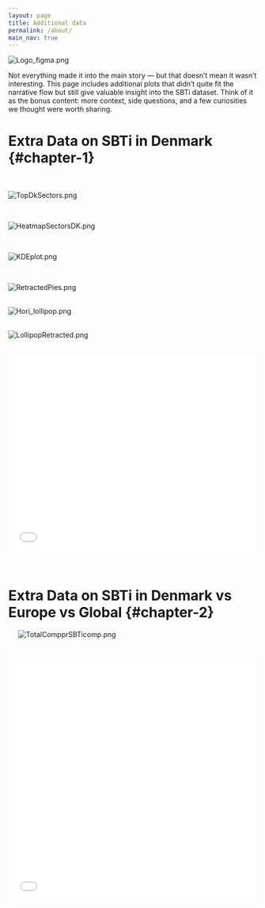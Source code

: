 ```yaml
---
layout: page
title: Additional data
permalink: /about/
main_nav: true
---
```


![Logo_figma.png](../assets/Logo_figma.png)


Not everything made it into the main story — but that doesn’t mean it wasn’t interesting.
This page includes additional plots that didn’t quite fit the narrative flow but still give valuable insight into the SBTi dataset.
Think of it as the bonus content: more context, side questions, and a few curiosities we thought were worth sharing.  


# Extra Data on SBTi in Denmark {#chapter-1}    


&nbsp;&nbsp;&nbsp;&nbsp;  

![TopDkSectors.png](../assets/images/AdditionalPlots/TopDkSectors.png)   


&nbsp;&nbsp;&nbsp;&nbsp;

   
![HeatmapSectorsDK.png](../assets/images/AdditionalPlots/HeatmapSectorsDK.png)   


&nbsp;&nbsp;&nbsp;&nbsp;   

  
![KDEplot.png](../assets/images/AdditionalPlots/KDEplot.png)    



&nbsp;&nbsp;&nbsp;&nbsp;
    
  
   
![RetractedPies.png](../assets/images/AdditionalPlots/RetractedPies.png)   
&nbsp;&nbsp;&nbsp;&nbsp;
   
![Hori_lollipop.png](../assets/images/AdditionalPlots/Hori_lollipop.png)   
&nbsp;&nbsp;&nbsp;&nbsp;
  
![LollipopRetracted.png](../assets/images/AdditionalPlots/LollipopRetracted.png)     

  &nbsp;&nbsp;&nbsp;&nbsp;
<embed type="text/html" src="../assets/images/AdditionalPlots/DK_Pieplots.html" style="display: block; margin: auto; width: 100%; max-width: 1980px; height: 400px;"> 
    


&nbsp;&nbsp;&nbsp;&nbsp;
# Extra Data on SBTi in Denmark vs Europe vs Global  {#chapter-2} 
&nbsp;&nbsp;&nbsp;&nbsp;
![TotalCompprSBTicomp.png](../assets/images/AdditionalPlots/TotalCompprSBTicomp.png)   
&nbsp;&nbsp;&nbsp;&nbsp;

<embed type="text/html" src="../assets/images/AdditionalPlots/SectorComparison.html" style="display: block; margin: auto; width: 100%; max-width: 660px; height: 500px;">





